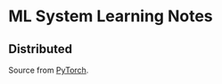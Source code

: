 # ML System Learning Notes

## Distributed
Source from [PyTorch](https://docs.pytorch.org/tutorials/).